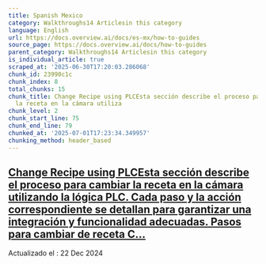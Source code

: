 ```yaml
---
title: Spanish Mexico
category: Walkthroughs14 Articlesin this category
language: English
url: https://docs.overview.ai/docs/es-mx/how-to-guides
source_page: https://docs.overview.ai/docs/how-to-guides
parent_category: Walkthroughs14 Articlesin this category
is_individual_article: true
scraped_at: '2025-06-30T17:20:03.286068'
chunk_id: 23990c1c
chunk_index: 8
total_chunks: 15
chunk_title: Change Recipe using PLCEsta sección describe el proceso para cambiar
  la receta en la cámara utiliza
chunk_level: 2
chunk_start_line: 75
chunk_end_line: 79
chunked_at: '2025-07-01T17:23:34.349957'
chunking_method: header_based
---
```


## [Change Recipe using PLCEsta sección describe el proceso para cambiar la receta en la cámara utilizando la lógica PLC. Cada paso y la acción correspondiente se detallan para garantizar una integración y funcionalidad adecuadas. Pasos para cambiar de receta C...](/docs/es-mx/change-recipe-using-plc)

Actualizado el : 22 Dec 2024
